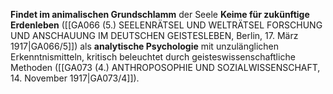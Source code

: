 
**Findet im animalischen Grundschlamm** der Seele **Keime für zukünftige Erdenleben** ([[GA066 (5.) SEELENRÄTSEL UND WELTRÄTSEL FORSCHUNG UND ANSCHAUUNG IM DEUTSCHEN GEISTESLEBEN, Berlin, 17. März 1917|GA066/5]]) als **analytische Psychologie** mit unzulänglichen Erkenntnismitteln, kritisch beleuchtet durch geisteswissenschaftliche Methoden ([[GA073 (4.) ANTHROPOSOPHIE UND SOZIALWISSENSCHAFT, 14. November 1917|GA073/4]]).
